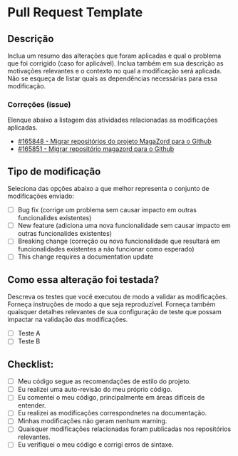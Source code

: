 # Pull Request Template

## Descrição

Inclua um resumo das alterações que foram aplicadas e qual o problema que foi corrigido (caso for aplicável).  Inclua também em sua descrição as motivações relevantes e o contexto no qual a modificação será aplicada. Não se esqueça de listar quais as dependências necessárias para essa modificação.

### Correções (issue)

Elenque abaixo a listagem das atividades relacionadas as modificações aplicadas.

- [#165848 - Migrar repositórios do projeto MagaZord para o Github](https://redmine.magazord.com.br/issues/165848)
- [#165851 - Migrar repositório magazord para o Github](https://redmine.magazord.com.br/issues/165851)


## Tipo de modificação

Seleciona das opções abaixo a que melhor representa o conjunto de modificações enviado:

- [ ] Bug fix (corrige um problema sem causar impacto em outras funcionalides existentes)
- [ ] New feature (adiciona uma nova funcionalidade sem causar impacto em outras funcionalides existentes)
- [ ] Breaking change (correção ou nova funcionalidade que resultará em funcionalidades existentes a não funcionar como esperado)
- [ ] This change requires a documentation update

## Como essa alteração foi testada?

Descreva os testes que você executou de modo a validar as modificações. Forneça instruções de modo a que seja reproduzível. Forneça também quaisquer detalhes relevantes de sua configuração de teste que possam impactar na validação das modificações.

- [ ] Teste A
- [ ] Teste B

## Checklist:

- [ ] Meu código segue as recomendações de estilo do projeto.
- [ ] Eu realizei uma auto-revisão do meu próprio código.
- [ ] Eu comentei o meu código, principalmente em áreas difíceis de entender.
- [ ] Eu realizei as modificações correspondnetes na documentação.
- [ ] Minhas modificações não geram nenhum warning.
- [ ] Quaisquer modificações relacionadas foram publicadas nos repositórios relevantes.
- [ ] Eu verifiquei o meu código e corrigi erros de sintaxe.
